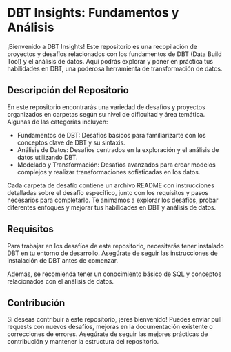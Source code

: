 # DBT Insights: Fundamentos y Análisis
¡Bienvenido a DBT Insights! Este repositorio es una recopilación de proyectos y desafíos relacionados con los fundamentos de DBT (Data Build Tool) y el análisis de datos. Aquí podrás explorar y poner en práctica tus habilidades en DBT, una poderosa herramienta de transformación de datos.

## Descripción del Repositorio
En este repositorio encontrarás una variedad de desafíos y proyectos organizados en carpetas según su nivel de dificultad y área temática. Algunas de las categorías incluyen:

- Fundamentos de DBT: Desafíos básicos para familiarizarte con los conceptos clave de DBT y su sintaxis.
- Análisis de Datos: Desafíos centrados en la exploración y el análisis de datos utilizando DBT.
- Modelado y Transformación: Desafíos avanzados para crear modelos complejos y realizar transformaciones sofisticadas en los datos.

Cada carpeta de desafío contiene un archivo README con instrucciones detalladas sobre el desafío específico, junto con los requisitos y pasos necesarios para completarlo. Te animamos a explorar los desafíos, probar diferentes enfoques y mejorar tus habilidades en DBT y análisis de datos.

## Requisitos
Para trabajar en los desafíos de este repositorio, necesitarás tener instalado DBT en tu entorno de desarrollo. Asegúrate de seguir las instrucciones de instalación de DBT antes de comenzar.

Además, se recomienda tener un conocimiento básico de SQL y conceptos relacionados con el análisis de datos.

## Contribución
Si deseas contribuir a este repositorio, ¡eres bienvenido! Puedes enviar pull requests con nuevos desafíos, mejoras en la documentación existente o correcciones de errores. Asegúrate de seguir las mejores prácticas de contribución y mantener la estructura del repositorio.
